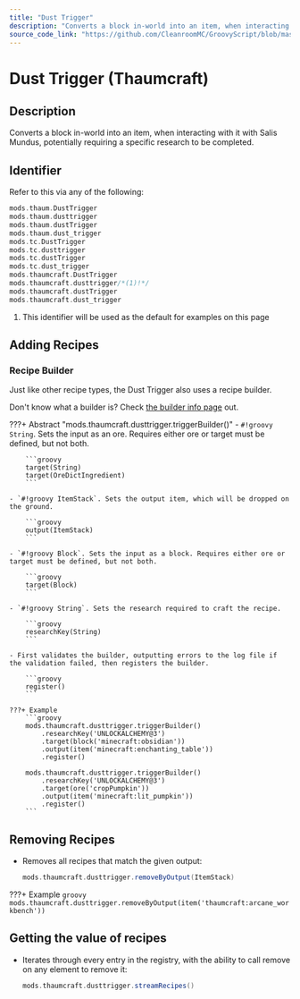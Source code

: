 ```yaml
---
title: "Dust Trigger"
description: "Converts a block in-world into an item, when interacting with it with Salis Mundus, potentially requiring a specific research to be completed."
source_code_link: "https://github.com/CleanroomMC/GroovyScript/blob/master/src/main/java/com/cleanroommc/groovyscript/compat/mods/thaumcraft/DustTrigger.java"
---
```


# Dust Trigger (Thaumcraft)

## Description

Converts a block in-world into an item, when interacting with it with Salis Mundus, potentially requiring a specific research to be completed.

## Identifier

Refer to this via any of the following:

```groovy hl_lines="10"
mods.thaum.DustTrigger
mods.thaum.dusttrigger
mods.thaum.dustTrigger
mods.thaum.dust_trigger
mods.tc.DustTrigger
mods.tc.dusttrigger
mods.tc.dustTrigger
mods.tc.dust_trigger
mods.thaumcraft.DustTrigger
mods.thaumcraft.dusttrigger/*(1)!*/
mods.thaumcraft.dustTrigger
mods.thaumcraft.dust_trigger
```

1. This identifier will be used as the default for examples on this page

## Adding Recipes

### Recipe Builder

Just like other recipe types, the Dust Trigger also uses a recipe builder.

Don't know what a builder is? Check [the builder info page](../../../groovy/builder.md) out.

???+ Abstract "mods.thaumcraft.dusttrigger.triggerBuilder()"
    - `#!groovy String`. Sets the input as an ore. Requires either ore or target must be defined, but not both.

        ```groovy
        target(String)
        target(OreDictIngredient)
        ```

    - `#!groovy ItemStack`. Sets the output item, which will be dropped on the ground.

        ```groovy
        output(ItemStack)
        ```

    - `#!groovy Block`. Sets the input as a block. Requires either ore or target must be defined, but not both.

        ```groovy
        target(Block)
        ```

    - `#!groovy String`. Sets the research required to craft the recipe.

        ```groovy
        researchKey(String)
        ```

    - First validates the builder, outputting errors to the log file if the validation failed, then registers the builder.

        ```groovy
        register()
        ```

    ???+ Example
        ```groovy
        mods.thaumcraft.dusttrigger.triggerBuilder()
            .researchKey('UNLOCKALCHEMY@3')
            .target(block('minecraft:obsidian'))
            .output(item('minecraft:enchanting_table'))
            .register()

        mods.thaumcraft.dusttrigger.triggerBuilder()
            .researchKey('UNLOCKALCHEMY@3')
            .target(ore('cropPumpkin'))
            .output(item('minecraft:lit_pumpkin'))
            .register()
        ```



## Removing Recipes

- Removes all recipes that match the given output:

    ```groovy
    mods.thaumcraft.dusttrigger.removeByOutput(ItemStack)
    ```

???+ Example
    ```groovy
    mods.thaumcraft.dusttrigger.removeByOutput(item('thaumcraft:arcane_workbench'))
    ```

## Getting the value of recipes

- Iterates through every entry in the registry, with the ability to call remove on any element to remove it:

    ```groovy
    mods.thaumcraft.dusttrigger.streamRecipes()
    ```
